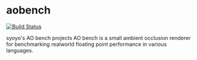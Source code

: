 # aobench

[![Build Status](https://travis-ci.com/yikuta1/aobench.svg?branch=master)](https://travis-ci.com/yikuta1/aobench)

syoyo's AO bench projects
AO bench is a small ambient occlusion renderer for benchmarking realworld floating point performance in various languages.
